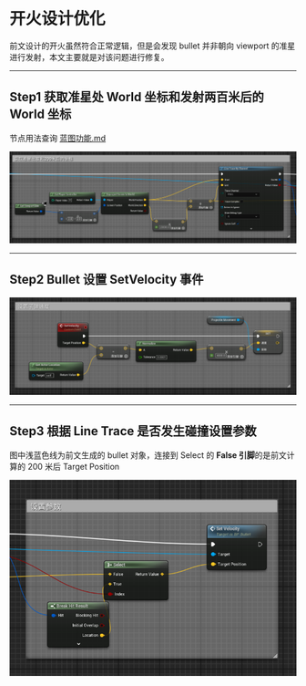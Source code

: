 # 开火设计优化

前文设计的开火虽然符合正常逻辑，但是会发现 bullet 并非朝向 viewport 的准星进行发射，本文主要就是对该问题进行修复。

---

## Step1 获取准星处 World 坐标和发射两百米后的 World 坐标

节点用法查询 [蓝图功能.md](./蓝图功能.md)  

![](../../Image/FirePlus0.png)

---

## Step2 Bullet 设置 SetVelocity 事件

![](../../Image/FirePlus1.png)

---

## Step3 根据 Line Trace 是否发生碰撞设置参数

图中浅蓝色线为前文生成的 bullet 对象，连接到 Select 的 **False 引脚**的是前文计算的 200 米后 Target Position  

![](../../Image/FirePlus2.png)